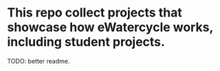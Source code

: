 # This repo collect projects that showcase how eWatercycle works, including student projects.

TODO: better readme.